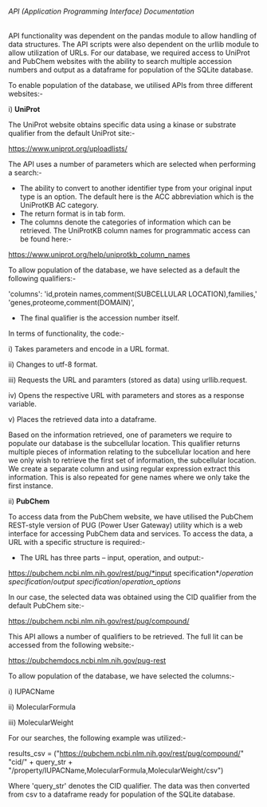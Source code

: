 ###### API (Application Programming Interface) Documentation

API functionality was dependent on the pandas module to allow handling of data structures. The API scripts were also dependent on the urllib module to allow utilization of URLs. For our database, we required access to UniProt and PubChem websites with the ability to search multiple accession numbers and output as a dataframe for population of the SQLite database. 

To enable population of the database, we utilised APIs from three different websites:-

i)	**UniProt**

The UniProt website obtains specific data using a kinase or substrate qualifier from the default UniProt site:-

https://www.uniprot.org/uploadlists/

The API uses a number of parameters which are selected when performing a search:-

- The ability to convert to another identifier type from your original input type is an option. The default here is the ACC abbreviation which is the UniProtKB AC category. 
- The return format is in tab form.
- The columns denote the categories of information which can be retrieved. The UniProtKB column names for programmatic access can be found here:-

https://www.uniprot.org/help/uniprotkb_column_names

To allow population of the database, we have selected as a default the following qualifiers:-

'columns': 'id,protein names,comment(SUBCELLULAR LOCATION),families,'
                   'genes,proteome,comment(DOMAIN)',

- The final qualifier is the accession number itself.

In terms of functionality, the code:-

i) Takes parameters and encode in a URL format.

ii) Changes to utf-8 format.

iii) Requests the URL and paramters (stored as data) using urllib.request.

iv) Opens the respective URL with parameters and stores as a response variable.

v) Places the retrieved data into a dataframe.

Based on the information retrieved, one of parameters we require to populate our database is the subcellular location. This qualifier returns multiple pieces of information relating to the subcellular location and here we only wish to retrieve the first set of information, the subcellular location. We create a separate column and using regular expression extract this information. This is also repeated for gene names where we only take the first instance. 


ii)	**PubChem** 

To access data from the PubChem website, we have utilised the PubChem REST-style version of PUG (Power User Gateway) utility which is a web interface for accessing PubChem data and services. To access the data, a URL with a specific structure is required:- 

- The URL has three parts – input, operation, and output:- 

https://pubchem.ncbi.nlm.nih.gov/rest/pug/*input specification*/*operation specification*/*output specification*/*operation_options*

In our case, the selected data was obtained using the CID qualifier from the default PubChem site:-

https://pubchem.ncbi.nlm.nih.gov/rest/pug/compound/

This API allows a number of qualifiers to be retrieved. The full lit can be accessed from the following website:-

https://pubchemdocs.ncbi.nlm.nih.gov/pug-rest

To allow population of the database, we have selected the columns:-

i) IUPACName

ii) MolecularFormula

iii) MolecularWeight

For our searches, the following example was utilized:-

results_csv = ("https://pubchem.ncbi.nlm.nih.gov/rest/pug/compound/"
                       "cid/" + query_str + "/property/IUPACName,MolecularFormula,MolecularWeight/csv")
        
Where 'query_str' denotes the CID qualifier. The data was then converted from csv to a dataframe ready for population of the SQLite database.          
        
        
